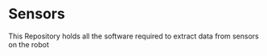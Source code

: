# Sensors
This Repository holds all the software required to extract data from sensors on the robot
